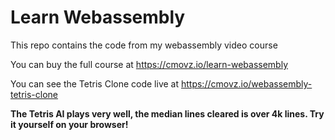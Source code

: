 # Learn Webassembly
This repo contains the code from my webassembly video course

You can buy the full course at https://cmovz.io/learn-webassembly

You can see the Tetris Clone code live at https://cmovz.io/webassembly-tetris-clone

**The Tetris AI plays very well, the median lines cleared is over 4k lines. Try it yourself on your browser!**
